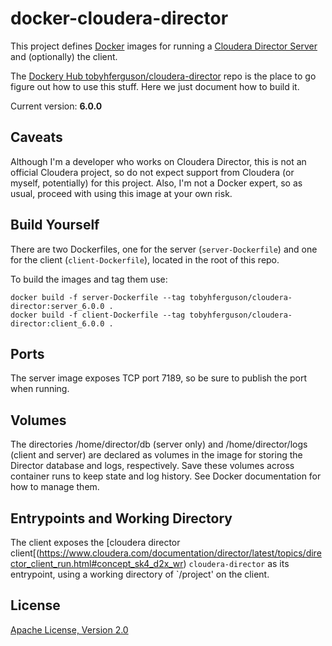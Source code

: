 # docker-cloudera-director

This project defines [Docker](https://www.docker.com/) images for running a [Cloudera Director Server](https://www.cloudera.com/products/product-components/cloudera-director.html) and (optionally) the client.

The [Dockery Hub tobyhferguson/cloudera-director](https://hub.docker.com/r/tobyhferguson/cloudera-director/) repo is the place to go figure out how to use this stuff. Here we just document how to build it.

Current version: **6.0.0**

## Caveats

Although I'm a developer who works on Cloudera Director, this is not an official Cloudera project, so do not expect support from Cloudera (or myself, potentially) for this project. Also, I'm not a Docker expert, so as usual, proceed with using this image at your own risk.

## Build Yourself

There are two Dockerfiles, one for the server (`server-Dockerfile`) and one for the client (`client-Dockerfile`), located in the root of this repo.

To build the images and tag them use:

```
docker build -f server-Dockerfile --tag tobyhferguson/cloudera-director:server_6.0.0 .
docker build -f client-Dockerfile --tag tobyhferguson/cloudera-director:client_6.0.0 .
```

## Ports
The server image exposes TCP port 7189, so be sure to publish the port when running. 

## Volumes

The directories /home/director/db (server only) and /home/director/logs (client and server) are declared as volumes in the image for storing the Director database and logs, respectively. Save these volumes across container runs to keep state and log history. See Docker documentation for how to manage them.

## Entrypoints and Working Directory

The client exposes the [cloudera director client[(https://www.cloudera.com/documentation/director/latest/topics/director_client_run.html#concept_sk4_d2x_wr) `cloudera-director` as its entrypoint, using a working directory of `/project' on the client. 

## License

[Apache License, Version 2.0](http://www.apache.org/licenses/LICENSE-2.0)
